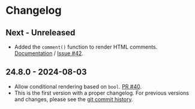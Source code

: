 # Changelog

## Next - Unreleased
 - Added the `comment()` function to render HTML comments.
 [Documentation](usage.md#html-comments) /  [Issue
 #42](https://github.com/pelme/htpy/issues/42).

## 24.8.0 - 2024-08-03
- Allow conditional rendering based on `bool`. [PR #40](https://github.com/pelme/htpy/pull/41).
- This is the first version with a proper changelog. For previous versions and changes,
please see the [git commit
history](https://github.com/pelme/htpy/commits/main/?since=2023-10-19&until=2024-07-17).
